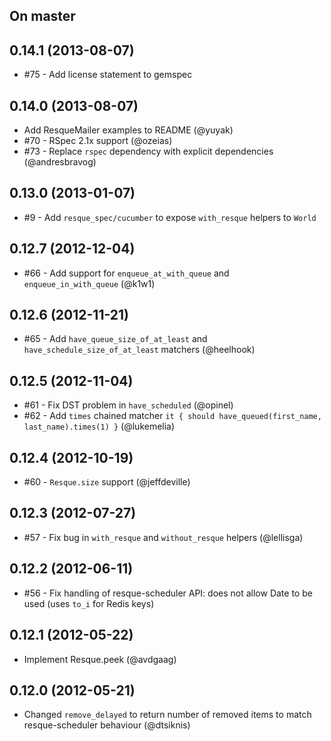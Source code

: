 ## On master

## 0.14.1 (2013-08-07)

* #75 - Add license statement to gemspec

## 0.14.0 (2013-08-07)

* Add ResqueMailer examples to README (@yuyak)
* #70 - RSpec 2.1x support (@ozeias)
* #73 - Replace `rspec` dependency with explicit dependencies (@andresbravog)

## 0.13.0 (2013-01-07)

* #9 - Add `resque_spec/cucumber` to expose `with_resque` helpers to `World`

## 0.12.7 (2012-12-04)

* #66 - Add support for `enqueue_at_with_queue` and `enqueue_in_with_queue` (@k1w1)

## 0.12.6 (2012-11-21)

* #65 - Add `have_queue_size_of_at_least` and `have_schedule_size_of_at_least` matchers (@heelhook)

## 0.12.5 (2012-11-04)

* #61 - Fix DST problem in `have_scheduled` (@opinel)
* #62 - Add `times` chained matcher `it { should have_queued(first_name, last_name).times(1) }` (@lukemelia)

## 0.12.4 (2012-10-19)

* #60 - `Resque.size` support (@jeffdeville)

## 0.12.3 (2012-07-27)

* #57 - Fix bug in `with_resque` and `without_resque` helpers (@lellisga)

## 0.12.2 (2012-06-11)

* #56 - Fix handling of resque-scheduler API: does not allow Date to be used (uses `to_i` for Redis keys)

## 0.12.1 (2012-05-22)

* Implement Resque.peek (@avdgaag)

## 0.12.0 (2012-05-21)

* Changed `remove_delayed` to return number of removed items to match resque-scheduler behaviour (@dtsiknis)
